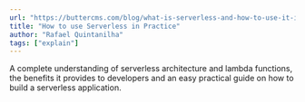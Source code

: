 ```yaml
---
url: "https://buttercms.com/blog/what-is-serverless-and-how-to-use-it-in-practice"
title: "How to use Serverless in Practice"
author: "Rafael Quintanilha"
tags: ["explain"]
---
```


A complete understanding of serverless architecture and lambda functions, the benefits it provides to developers and an easy practical guide on how to build a serverless application.
